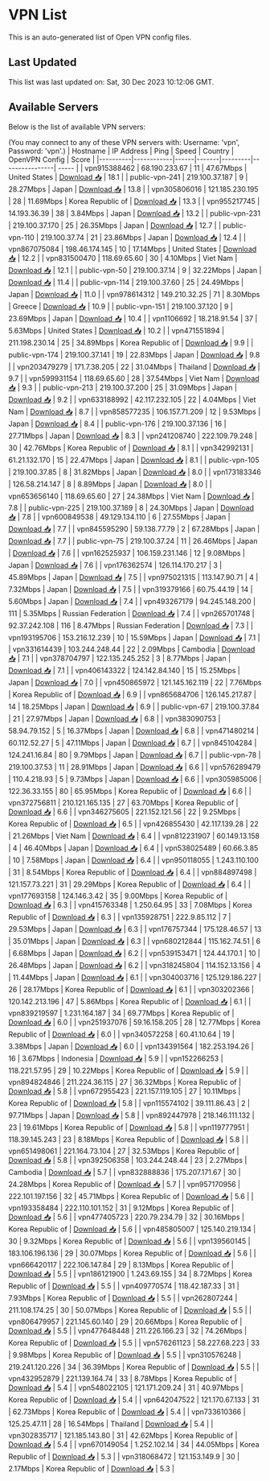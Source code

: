# VPN List

This is an auto-generated list of Open VPN config files.

## Last Updated

This list was last updated on: Sat, 30 Dec 2023 10:12:06 GMT.

## Available Servers

Below is the list of available VPN servers:

(You may connect to any of these VPN servers with: Username: 'vpn', Password: 'vpn'.)
| Hostname | IP Address | Ping | Speed | Country | OpenVPN Config | Score |
|----------|------------|------|-------|---------|----------------| ----- |
| vpn915388462 | 68.190.233.67 | 11 | 47.67Mbps | United States | [Download 📥](./configs/server_0_US.ovpn) | 18.1 |
| public-vpn-241 | 219.100.37.187 | 9 | 28.27Mbps | Japan | [Download 📥](./configs/server_1_JP.ovpn) | 13.8 |
| vpn305806016 | 121.185.230.195 | 28 | 11.69Mbps | Korea Republic of | [Download 📥](./configs/server_2_KR.ovpn) | 13.3 |
| vpn955217745 | 14.193.36.39 | 38 | 3.84Mbps | Japan | [Download 📥](./configs/server_3_JP.ovpn) | 13.2 |
| public-vpn-231 | 219.100.37.170 | 25 | 26.35Mbps | Japan | [Download 📥](./configs/server_4_JP.ovpn) | 12.7 |
| public-vpn-110 | 219.100.37.74 | 21 | 23.86Mbps | Japan | [Download 📥](./configs/server_5_JP.ovpn) | 12.4 |
| vpn867075084 | 198.46.174.145 | 10 | 17.14Mbps | United States | [Download 📥](./configs/server_6_US.ovpn) | 12.2 |
| vpn831500470 | 118.69.65.60 | 30 | 4.10Mbps | Viet Nam | [Download 📥](./configs/server_7_VN.ovpn) | 12.1 |
| public-vpn-50 | 219.100.37.14 | 9 | 32.22Mbps | Japan | [Download 📥](./configs/server_8_JP.ovpn) | 11.4 |
| public-vpn-114 | 219.100.37.60 | 25 | 24.49Mbps | Japan | [Download 📥](./configs/server_9_JP.ovpn) | 11.0 |
| vpn978614312 | 149.210.32.25 | 71 | 8.30Mbps | Greece | [Download 📥](./configs/server_10_GR.ovpn) | 10.9 |
| public-vpn-151 | 219.100.37.120 | 9 | 23.69Mbps | Japan | [Download 📥](./configs/server_11_JP.ovpn) | 10.4 |
| vpn1106692 | 18.218.91.54 | 37 | 5.63Mbps | United States | [Download 📥](./configs/server_12_US.ovpn) | 10.2 |
| vpn471551894 | 211.198.230.14 | 25 | 34.89Mbps | Korea Republic of | [Download 📥](./configs/server_13_KR.ovpn) | 9.9 |
| public-vpn-174 | 219.100.37.141 | 19 | 22.83Mbps | Japan | [Download 📥](./configs/server_14_JP.ovpn) | 9.8 |
| vpn203479279 | 171.7.38.205 | 22 | 31.04Mbps | Thailand | [Download 📥](./configs/server_15_TH.ovpn) | 9.7 |
| vpn599931154 | 118.69.65.60 | 28 | 37.54Mbps | Viet Nam | [Download 📥](./configs/server_16_VN.ovpn) | 9.3 |
| public-vpn-213 | 219.100.37.200 | 25 | 31.09Mbps | Japan | [Download 📥](./configs/server_17_JP.ovpn) | 9.2 |
| vpn633188992 | 42.117.232.105 | 22 | 4.04Mbps | Viet Nam | [Download 📥](./configs/server_18_VN.ovpn) | 8.7 |
| vpn858577235 | 106.157.71.209 | 12 | 9.53Mbps | Japan | [Download 📥](./configs/server_19_JP.ovpn) | 8.4 |
| public-vpn-176 | 219.100.37.136 | 16 | 27.71Mbps | Japan | [Download 📥](./configs/server_20_JP.ovpn) | 8.3 |
| vpn241208740 | 222.109.79.248 | 30 | 42.76Mbps | Korea Republic of | [Download 📥](./configs/server_21_KR.ovpn) | 8.1 |
| vpn342992131 | 61.21.132.170 | 15 | 22.47Mbps | Japan | [Download 📥](./configs/server_22_JP.ovpn) | 8.1 |
| public-vpn-105 | 219.100.37.85 | 8 | 31.82Mbps | Japan | [Download 📥](./configs/server_23_JP.ovpn) | 8.0 |
| vpn173183346 | 126.58.214.147 | 8 | 8.89Mbps | Japan | [Download 📥](./configs/server_24_JP.ovpn) | 8.0 |
| vpn653656140 | 118.69.65.60 | 27 | 24.38Mbps | Viet Nam | [Download 📥](./configs/server_25_VN.ovpn) | 7.8 |
| public-vpn-225 | 219.100.37.169 | 8 | 24.30Mbps | Japan | [Download 📥](./configs/server_26_JP.ovpn) | 7.8 |
| vpn600849538 | 49.129.134.110 | 6 | 27.55Mbps | Japan | [Download 📥](./configs/server_27_JP.ovpn) | 7.7 |
| vpn845595290 | 59.138.77.79 | 2 | 67.28Mbps | Japan | [Download 📥](./configs/server_28_JP.ovpn) | 7.7 |
| public-vpn-75 | 219.100.37.24 | 11 | 26.46Mbps | Japan | [Download 📥](./configs/server_29_JP.ovpn) | 7.6 |
| vpn162525937 | 106.159.231.146 | 12 | 9.08Mbps | Japan | [Download 📥](./configs/server_30_JP.ovpn) | 7.6 |
| vpn176362574 | 126.114.170.217 | 3 | 45.89Mbps | Japan | [Download 📥](./configs/server_31_JP.ovpn) | 7.5 |
| vpn975021315 | 113.147.90.71 | 4 | 7.32Mbps | Japan | [Download 📥](./configs/server_32_JP.ovpn) | 7.5 |
| vpn319379166 | 60.75.44.19 | 14 | 5.60Mbps | Japan | [Download 📥](./configs/server_33_JP.ovpn) | 7.4 |
| vpn493267179 | 94.245.148.200 | 111 | 5.35Mbps | Russian Federation | [Download 📥](./configs/server_34_RU.ovpn) | 7.4 |
| vpn265701748 | 92.37.242.108 | 116 | 8.47Mbps | Russian Federation | [Download 📥](./configs/server_35_RU.ovpn) | 7.3 |
| vpn193195706 | 153.216.12.239 | 10 | 15.59Mbps | Japan | [Download 📥](./configs/server_36_JP.ovpn) | 7.1 |
| vpn331614439 | 103.244.248.44 | 22 | 2.09Mbps | Cambodia | [Download 📥](./configs/server_37_KH.ovpn) | 7.1 |
| vpn378704797 | 122.135.245.252 | 3 | 8.77Mbps | Japan | [Download 📥](./configs/server_38_JP.ovpn) | 7.1 |
| vpn406143322 | 124.142.84.140 | 15 | 15.25Mbps | Japan | [Download 📥](./configs/server_39_JP.ovpn) | 7.0 |
| vpn450865972 | 121.145.162.119 | 22 | 7.76Mbps | Korea Republic of | [Download 📥](./configs/server_40_KR.ovpn) | 6.9 |
| vpn865684706 | 126.145.217.87 | 14 | 18.25Mbps | Japan | [Download 📥](./configs/server_41_JP.ovpn) | 6.9 |
| public-vpn-67 | 219.100.37.84 | 21 | 27.97Mbps | Japan | [Download 📥](./configs/server_42_JP.ovpn) | 6.8 |
| vpn383090753 | 58.94.79.152 | 5 | 16.37Mbps | Japan | [Download 📥](./configs/server_43_JP.ovpn) | 6.8 |
| vpn471480214 | 60.112.52.27 | 5 | 47.11Mbps | Japan | [Download 📥](./configs/server_44_JP.ovpn) | 6.7 |
| vpn845104284 | 124.241.16.84 | 80 | 9.79Mbps | Japan | [Download 📥](./configs/server_45_JP.ovpn) | 6.7 |
| public-vpn-78 | 219.100.37.53 | 11 | 28.91Mbps | Japan | [Download 📥](./configs/server_46_JP.ovpn) | 6.6 |
| vpn576289479 | 110.4.218.93 | 5 | 9.73Mbps | Japan | [Download 📥](./configs/server_47_JP.ovpn) | 6.6 |
| vpn305985006 | 122.36.33.155 | 80 | 65.95Mbps | Korea Republic of | [Download 📥](./configs/server_48_KR.ovpn) | 6.6 |
| vpn372756811 | 210.121.165.135 | 27 | 63.70Mbps | Korea Republic of | [Download 📥](./configs/server_49_KR.ovpn) | 6.6 |
| vpn346275605 | 221.152.121.56 | 22 | 9.25Mbps | Korea Republic of | [Download 📥](./configs/server_50_KR.ovpn) | 6.5 |
| vpn426855430 | 42.117.139.28 | 22 | 21.26Mbps | Viet Nam | [Download 📥](./configs/server_51_VN.ovpn) | 6.4 |
| vpn812231907 | 60.149.13.158 | 4 | 46.40Mbps | Japan | [Download 📥](./configs/server_52_JP.ovpn) | 6.4 |
| vpn538025489 | 60.66.3.85 | 10 | 7.58Mbps | Japan | [Download 📥](./configs/server_53_JP.ovpn) | 6.4 |
| vpn950118055 | 1.243.110.100 | 31 | 8.54Mbps | Korea Republic of | [Download 📥](./configs/server_54_KR.ovpn) | 6.4 |
| vpn884897498 | 121.157.73.221 | 31 | 29.29Mbps | Korea Republic of | [Download 📥](./configs/server_55_KR.ovpn) | 6.4 |
| vpn177693158 | 124.146.3.42 | 35 | 9.00Mbps | Korea Republic of | [Download 📥](./configs/server_56_KR.ovpn) | 6.3 |
| vpn415763348 | 1.250.64.95 | 33 | 7.08Mbps | Korea Republic of | [Download 📥](./configs/server_57_KR.ovpn) | 6.3 |
| vpn135928751 | 222.9.85.112 | 7 | 29.53Mbps | Japan | [Download 📥](./configs/server_58_JP.ovpn) | 6.3 |
| vpn176757344 | 175.128.46.57 | 13 | 35.01Mbps | Japan | [Download 📥](./configs/server_59_JP.ovpn) | 6.3 |
| vpn680212844 | 115.162.74.51 | 6 | 6.68Mbps | Japan | [Download 📥](./configs/server_60_JP.ovpn) | 6.2 |
| vpn539153471 | 124.44.170.1 | 10 | 26.48Mbps | Japan | [Download 📥](./configs/server_61_JP.ovpn) | 6.2 |
| vpn318245804 | 114.152.13.156 | 4 | 11.44Mbps | Japan | [Download 📥](./configs/server_62_JP.ovpn) | 6.1 |
| vpn304003716 | 125.129.186.227 | 26 | 28.17Mbps | Korea Republic of | [Download 📥](./configs/server_63_KR.ovpn) | 6.1 |
| vpn303202366 | 120.142.213.196 | 47 | 5.86Mbps | Korea Republic of | [Download 📥](./configs/server_64_KR.ovpn) | 6.1 |
| vpn839219597 | 1.231.164.187 | 34 | 69.77Mbps | Korea Republic of | [Download 📥](./configs/server_65_KR.ovpn) | 6.0 |
| vpn251937076 | 59.16.158.205 | 28 | 12.77Mbps | Korea Republic of | [Download 📥](./configs/server_66_KR.ovpn) | 6.0 |
| vpn340572258 | 60.41.10.64 | 19 | 3.38Mbps | Japan | [Download 📥](./configs/server_67_JP.ovpn) | 6.0 |
| vpn134391564 | 182.253.194.26 | 16 | 3.67Mbps | Indonesia | [Download 📥](./configs/server_68_ID.ovpn) | 5.9 |
| vpn152266253 | 118.221.57.95 | 29 | 10.22Mbps | Korea Republic of | [Download 📥](./configs/server_69_KR.ovpn) | 5.9 |
| vpn894824846 | 211.224.36.115 | 27 | 36.32Mbps | Korea Republic of | [Download 📥](./configs/server_70_KR.ovpn) | 5.8 |
| vpn672955423 | 221.157.119.105 | 27 | 10.11Mbps | Korea Republic of | [Download 📥](./configs/server_71_KR.ovpn) | 5.8 |
| vpn115574102 | 39.111.86.43 | 2 | 97.71Mbps | Japan | [Download 📥](./configs/server_72_JP.ovpn) | 5.8 |
| vpn892447978 | 218.146.111.132 | 23 | 19.61Mbps | Korea Republic of | [Download 📥](./configs/server_73_KR.ovpn) | 5.8 |
| vpn119777951 | 118.39.145.243 | 23 | 8.18Mbps | Korea Republic of | [Download 📥](./configs/server_74_KR.ovpn) | 5.8 |
| vpn651498061 | 221.164.73.104 | 27 | 32.53Mbps | Korea Republic of | [Download 📥](./configs/server_75_KR.ovpn) | 5.8 |
| vpn392506358 | 103.244.248.44 | 23 | 2.27Mbps | Cambodia | [Download 📥](./configs/server_76_KH.ovpn) | 5.7 |
| vpn832888836 | 175.207.171.67 | 30 | 24.28Mbps | Korea Republic of | [Download 📥](./configs/server_77_KR.ovpn) | 5.7 |
| vpn957170956 | 222.101.197.156 | 32 | 45.71Mbps | Korea Republic of | [Download 📥](./configs/server_78_KR.ovpn) | 5.6 |
| vpn193358484 | 222.110.101.152 | 31 | 9.12Mbps | Korea Republic of | [Download 📥](./configs/server_79_KR.ovpn) | 5.6 |
| vpn477405723 | 220.79.234.79 | 32 | 30.16Mbps | Korea Republic of | [Download 📥](./configs/server_80_KR.ovpn) | 5.6 |
| vpn485805007 | 125.140.219.134 | 30 | 9.32Mbps | Korea Republic of | [Download 📥](./configs/server_81_KR.ovpn) | 5.6 |
| vpn139560145 | 183.106.196.136 | 29 | 30.07Mbps | Korea Republic of | [Download 📥](./configs/server_82_KR.ovpn) | 5.6 |
| vpn666420117 | 222.106.147.84 | 29 | 8.13Mbps | Korea Republic of | [Download 📥](./configs/server_83_KR.ovpn) | 5.5 |
| vpn186121900 | 1.243.69.155 | 34 | 8.72Mbps | Korea Republic of | [Download 📥](./configs/server_84_KR.ovpn) | 5.5 |
| vpn409770574 | 118.42.187.33 | 31 | 7.93Mbps | Korea Republic of | [Download 📥](./configs/server_85_KR.ovpn) | 5.5 |
| vpn262807244 | 211.108.174.25 | 30 | 50.07Mbps | Korea Republic of | [Download 📥](./configs/server_86_KR.ovpn) | 5.5 |
| vpn806479957 | 221.145.60.140 | 29 | 20.66Mbps | Korea Republic of | [Download 📥](./configs/server_87_KR.ovpn) | 5.5 |
| vpn477648448 | 211.226.166.23 | 32 | 74.26Mbps | Korea Republic of | [Download 📥](./configs/server_88_KR.ovpn) | 5.5 |
| vpn576261123 | 58.227.68.223 | 33 | 9.98Mbps | Korea Republic of | [Download 📥](./configs/server_89_KR.ovpn) | 5.5 |
| vpn310576248 | 219.241.120.226 | 34 | 36.39Mbps | Korea Republic of | [Download 📥](./configs/server_90_KR.ovpn) | 5.5 |
| vpn432952879 | 221.139.164.74 | 33 | 8.78Mbps | Korea Republic of | [Download 📥](./configs/server_91_KR.ovpn) | 5.4 |
| vpn548022105 | 121.171.209.24 | 31 | 40.97Mbps | Korea Republic of | [Download 📥](./configs/server_92_KR.ovpn) | 5.4 |
| vpn642047522 | 121.170.67.133 | 31 | 62.73Mbps | Korea Republic of | [Download 📥](./configs/server_93_KR.ovpn) | 5.4 |
| vpn733610366 | 125.25.47.11 | 28 | 16.54Mbps | Thailand | [Download 📥](./configs/server_94_TH.ovpn) | 5.4 |
| vpn302835717 | 121.185.143.80 | 31 | 42.62Mbps | Korea Republic of | [Download 📥](./configs/server_95_KR.ovpn) | 5.4 |
| vpn670149054 | 1.252.102.14 | 34 | 44.05Mbps | Korea Republic of | [Download 📥](./configs/server_96_KR.ovpn) | 5.3 |
| vpn318068472 | 121.153.149.9 | 30 | 2.17Mbps | Korea Republic of | [Download 📥](./configs/server_97_KR.ovpn) | 5.3 |
